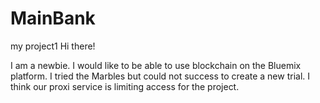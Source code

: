 # MainBank
my project1
Hi there!

I am a newbie.  I would like to be able to use blockchain on the Bluemix platform. 
I tried the Marbles but could not success to create a new trial.  I think our proxi service is limiting access for the project.
